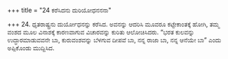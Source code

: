 +++
title = "24 ಕರೆಸಿದನು ದುರಿಯೋಧನನನಾ"

+++
24.  ಧೃತರಾಷ್ಟ್ರನು ದುರ್ಯೋಧನನ್ನು ಕರೆಸಿದ. ಅವನನ್ನು ಆದರಿಸಿ ಮೂವರೂ ಕಟ್ಟೇಕಾಂತಕ್ಕೆ ಹೋಗಿ, ತಮ್ಮ ವಂಶದ ಮೂಲ ವಿನಾಶಕ್ಕೆ ಕಾರಣವಾಗುವ  ವಿಚಾರವನ್ನು ಕುರಿತು ಆಲೋಚಿಸಿದರು.  “ಭರತ ಕುಲವನ್ನು ಉದ್ಧಾರಮಾಡುವವನೇ ಬಾ, ಕುರುವಂಶವನ್ನು ಬೆಳಗುವ ದೀಪವೆ ಬಾ, ನನ್ನ ರಾಜಾ ಬಾ, ನನ್ನ ಆನೆಯೇ ಬಾ” ಎಂದು ಅಪ್ಪಿಕೊಂಡು ಮುದ್ದಿಸಿದ.